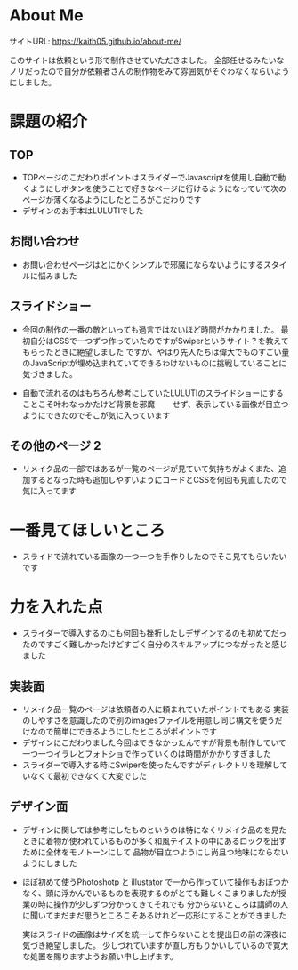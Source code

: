 # About Me 

サイトURL: https://kaith05.github.io/about-me/

このサイトは依頼という形で制作させていただきました。
全部任せるみたいなノリだったので自分が依頼者さんの制作物をみて雰囲気がそぐわなくならいようにしました。


# 課題の紹介

## TOP

- TOPページのこだわりポイントはスライダーでJavascriptを使用し自動で動くようにしボタンを使うことで好きなページに行けるようになっていて次のページが薄くなるようにしたところがこだわりです
- デザインのお手本はLULUTIでした



## お問い合わせ

- お問い合わせページはとにかくシンプルで邪魔にならないようにするスタイルに悩みました

## スライドショー

- 今回の制作の一番の敵といっても過言ではないほど時間がかかりました。
   最初自分はCSSで一つずつ作っていたのですがSwiperというサイト？を教えてもらったときに絶望しました
   ですが、やはり先人たちは偉大でものすごい量のJavaScriptが埋め込まれていてできるわけないものに挑戦していることに気づきました。

- 自動で流れるのはもちろん参考にしていたLULUTIのスライドショーにすることこそ叶わなっかたけど背景を邪魔
　　せず、表示している画像が目立つようにできたのでそこが気に入っています

## その他のページ 2

- リメイク品の一部ではあるが一覧のページが見ていて気持ちがよくまた、追加するとなった時も追加しやすいようにコードとCSSを何回も見直したので気に入ってます

# 一番見てほしいところ

- スライドで流れている画像の一つ一つを手作りしたのでそこ見てもらいたいです

# 力を入れた点

- スライダーで導入するのにも何回も挫折したしデザインするのも初めてだったのですごく難しかったけどすごく自分のスキルアップにつながったと感じました

## 実装面

- リメイク品一覧のページは依頼者の人に頼まれていたポイントでもある 実装のしやすさを意識したので別のimagesファイルを用意し同じ構文を使うだけなので簡単にできるようにしたところがポイントです
- デザインにこだわりました今回はできなかったんですが背景も制作していて一つ一つイラレとフォトショで作っていくのは時間がかかりすぎました
- スライダーで導入する時にSwiperを使ったんですがディレクトリを理解していなくて最初できなくて大変でした

## デザイン面

- デザインに関しては参考にしたものというのは特になくリメイク品のを見たときに着物が使われているものが多く和風テイストの中にあるロックを出すために全体をモノトーンにして
   品物が目立つようにし尚且つ地味にならないようにしました
- ほぼ初めて使うPhotoshotp と illustator で一から作っていて操作もおぼつかなく、頭に浮かんでいるものを表現するのがとても難しくこまりましたが授業の時に操作が少しずつ分かってきてそれでも
   分からないところは講師の人に聞いてまだまだ思うところこそあるけれど一応形にすることができました

   実はスライドの画像はサイズを統一して作らないことを提出日の前の深夜に気づき絶望しました。 少しづれていますが直し方もりかいしているので寛大な処置を賜りますようお願い申し上げます。